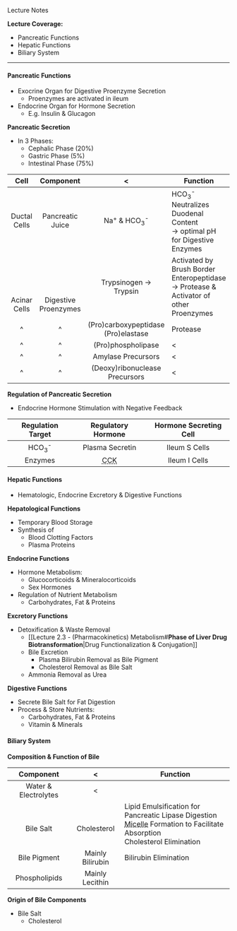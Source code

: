 Lecture Notes

**Lecture Coverage:**
- Pancreatic Functions
- Hepatic Functions
- Biliary System

---
#### **Pancreatic Functions**
- Exocrine Organ for Digestive Proenzyme Secretion
	- Proenzymes are activated in ileum
- Endocrine Organ for Hormone Secretion
	- E.g. Insulin & Glucagon

**Pancreatic Secretion**
- In 3 Phases:
	- Cephalic Phase (20%)
	- Gastric Phase (5%)
	- Intestinal Phase (75%)

|             Cell             |              Component               |                      <                       | Function                                                                                       |
| :--------------------------: | :----------------------------------: | :------------------------------------------: | ---------------------------------------------------------------------------------------------- |
|         Ductal Cells         |           Pancreatic Juice           | Na<sup>+</sup> & HCO<sub>3</sub><sup>-</sup> | HCO<sub>3</sub><sup>-</sup> Neutralizes Duodenal Content<br>→ optimal pH for Digestive Enzymes |
| <br><br><br><br>Acinar Cells | <br><br><br><br>Digestive Proenzymes |            Trypsinogen → Trypsin             | Activated by Brush Border Enteropeptidase<br>→ Protease & Activator of other Proenzymes        |
|              ^               |                  ^                   |    (Pro)carboxypeptidase<br>(Pro)elastase    | Protease                                                                                       |
|              ^               |                  ^                   |              (Pro)phospholipase              | <                                                                                              |
|              ^               |                  ^                   |              Amylase Precursors              | <                                                                                              |
|              ^               |                  ^                   |        (Deoxy)ribonuclease Precursors        | <                                                                                              |

**Regulation of Pancreatic Secretion**
- Endocrine Hormone Stimulation with Negative Feedback

|      Regulation Target      |            Regulatory Hormone            | Hormone Secreting Cell |
| :-------------------------: | :--------------------------------------: | :--------------------: |
| HCO<sub>3</sub><sup>-</sup> |             Plasma Secretin              |     Ileum S Cells      |
|           Enzymes           | <abbr Title="Cholecystokinin">CCK</abbr> |     Ileum I Cells      |



#### **Hepatic Functions**
- Hematologic, Endocrine Excretory & Digestive Functions

**Hepatological Functions**
- Temporary Blood Storage
- Synthesis of
	- Blood Clotting Factors
	- Plasma Proteins

**Endocrine Functions**
- Hormone Metabolism:
	- Glucocorticoids & Mineralocorticoids
	- Sex Hormones
- Regulation of Nutrient Metabolism
	- Carbohydrates, Fat & Proteins

**Excretory Functions**
- Detoxification & Waste Removal
	- [[Lecture 2.3 - (Pharmacokinetics) Metabolism#**Phase of Liver Drug Biotransformation**|Drug Functionalization & Conjugation]]
	- Bile Excretion
		- Plasma Bilirubin Removal as Bile Pigment
		- Cholesterol Removal as Bile Salt
	- Ammonia Removal as Urea

**Digestive Functions**
- Secrete Bile Salt for Fat Digestion
- Process & Store Nutrients:
	- Carbohydrates, Fat & Proteins
	- Vitamin & Minerals


#### **Biliary System**
**Composition & Function of Bile**

|      Component       |        <         | Function                                                                                                                                                                                 |
| :------------------: | :--------------: | ---------------------------------------------------------------------------------------------------------------------------------------------------------------------------------------- |
| Water & Electrolytes |        <         |                                                                                                                                                                                          |
|    <br>Bile Salt     | <br>Cholesterol  | Lipid Emulsification for Pancreatic Lipase Digestion<br><abbr Title="Fat Droplets surrounded by Bile Salts">Micelle</abbr> Formation to Facilitate Absorption<br>Cholesterol Elimination |
|     Bile Pigment     | Mainly Bilirubin | Bilirubin Elimination                                                                                                                                                                    |
|    Phospholipids     | Mainly Lecithin  |                                                                                                                                                                                          |

**Origin of Bile Components**
- Bile Salt
	- Cholesterol